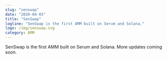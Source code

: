 ```yaml
---
slug: "senswap"
date: "2020-04-03"
title: "SenSwap"
logline: "SenSwap is the first AMM built on Serum and Solana."
logo: /img/senswap.svg
category: AMM
---
```


SenSwap is the first AMM built on Serum and Solana. More updates coming soon.
